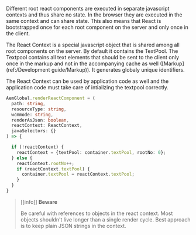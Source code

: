 Different root react components are executed in separate javascript contexts and thus share no state.
In the browser they are executed in the same context and can share state. This also means that React is bootstrapped
once for each root component on the server and only once in the client. 


The React Context is a special javascript object that is shared among all root components on the server. 
By default it contains the TextPool. The Textpool contains all text elements that should be sent to the client only once 
in the markup and not in the accompanying cache as well ([Markup](ref:/Development guide/Markup)). It generates globaly unique 
identifiers.

The React Context can be used by application code as well and the application code must take care of intiailzing the textpool correctly.

````typescript
AemGlobal.renderReactComponent = (
  path: string,
  resourceType: string,
  wcmmode: string,
  renderAsJson: boolean,
  reactContext: ReactContext,
  javaSelectors: {}
) => {

  if (!reactContext) {
    reactContext = {textPool: container.textPool, rootNo: 0};
  } else {
    reactContext.rootNo++;
    if (reactContext.textPool) {
      container.textPool = reactContext.textPool;
    }
  }
}

````

>[[info]] __Beware__
>
> Be careful with references to objects in the react context. Most objects shouldn't live longer than a single render cycle.
> Best approach is to keep plain JSON strings in the context.